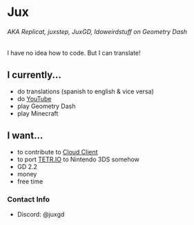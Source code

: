 # Jux
###### AKA Replicat, juxstep, JuxGD, Idoweirdstuff on Geometry Dash
I have no idea how to code. But I can translate!
## I currently...
- do translations (spanish to english & vice versa)
- do [YouTube](https://youtube.com/@juxgd)
- play Geometry Dash
- play Minecraft
## I want...
- to contribute to [Cloud Client](https://github.com/CloudClientDev/cloudclient)
- to port [TETR.IO](https://tetr.io) to Nintendo 3DS somehow
- GD 2.2
- money
- free time
### Contact Info
- Discord: @juxgd